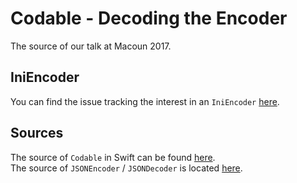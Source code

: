 # Codable - Decoding the Encoder

The source of our talk at Macoun 2017.

## IniEncoder

You can find the issue tracking the interest in an `IniEncoder` [here](https://github.com/sersoft-gmbh/Codable_Macoun17/issues/1).

## Sources
The source of `Codable` in Swift can be found [here](https://github.com/apple/swift/blob/master/stdlib/public/core/Codable.swift).<br/>
The source of `JSONEncoder` / `JSONDecoder` is located [here](https://github.com/apple/swift/blob/master/stdlib/public/SDK/Foundation/JSONEncoder.swift).
